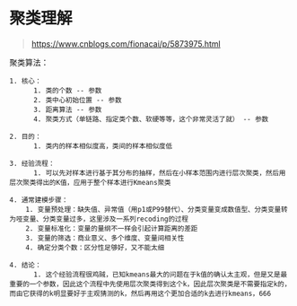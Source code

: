 # 聚类理解
> https://www.cnblogs.com/fionacai/p/5873975.html

聚类算法：

	1. 核心：
		  1. 类的个数 -- 参数
		  2. 类中心初始位置 -- 参数
		  3. 距离算法 -- 参数
		  4. 聚类方式（单链路、指定类个数、软硬等等，这个非常灵活了就） -- 参数

	2. 目的：
		  1. 类内的样本相似度高，类间的样本相似度低
		
	3. 经验流程：
		  1. 可以先对样本进行基于其分布的抽样，然后在小样本范围内进行层次聚类，然后用层次聚类得出的K值，应用于整个样本进行Kmeans聚类
		  
	4. 通常建模步骤：
		1. 变量预处理：缺失值、异常值（用p1或P99替代）、分类变量变成数值型、分类变量转为哑变量、分类变量过多，这里涉及一系列recoding的过程
		2. 变量标准化：变量的量纲不一样会引起计算距离的差距
		3. 变量的筛选：商业意义、多个维度、变量间相关性
		4. 确定分类个数：区分性足够好，又不能太细
		
	4. 结论：
		  1. 这个经验流程很鸡贼，已知kmeans最大的问题在于k值的确认太主观，但是又是最重要的一个参数，因此这个流程中先使用层次聚类得到这个k，因此层次聚类是不需要指定k的，而由它获得的k明显要好于主观猜测的k，然后再用这个更加合适的k去进行kmeans，666
